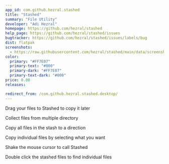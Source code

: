 ```yaml
---
app_id: com.github.hezral.stashed
title: "Stashed"
summary: "File Utility"
developer: "Adi Hezral"
homepage: https://github.com/hezral/stashed
help_page: https://github.com/hezral/stashed/issues
bugtracker: https://github.com/hezral/stashed/issues/labels/bug
dist: flatpak
screenshots:
  - https://raw.githubusercontent.com/hezral/stashed/main/data/screenshot-01.png
color:
  primary: "#FF7E07"
  primary-text: "#000"
  primary-dark: "#FF7E07"
  primary-text-dark: "#000"
price: 0.00
releases:

redirect_from: /com.github.hezral.stashed.desktop/
---
```


<p>Drag your files to Stashed to copy it later</p>
<p>Collect files from multiple directory</p>
<p>Copy all files in the stash to a direction</p>
<p>Copy individual files by selecting what you want</p>
<p>Shake the mouse cursor to call Stashed</p>
<p>Double click the stashed files to find individual files</p>